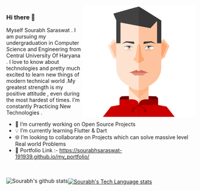 <img src="https://github.com/SourabhSaraswat-191939/SourabhSaraswat-191939/blob/26343b0bbdc526a4e6a3844733ebebeade9f1c1e/sourabh_avatar.png" align="right" width="300">

### Hi there 👋

<!--
**SourabhSaraswat-191939/SourabhSaraswat-191939** is a ✨ _special_ ✨ repository because its `README.md` (this file) appears on your GitHub profile.

Here are some ideas to get you started:
-->
Myself Sourabh Saraswat . I am pursuing my undergraduation in Computer Science and Engineering from Central University Of Haryana . 
I love to know about technologies and pretty much excited to learn new things of modern technical world .My greatest strength is my positive attitude , even during the most hardest of times.
I’m constantly Practicing New Technologies .

- 🔭 I’m currently working on Open Source Projects
- 💡 I’m currently learning Flutter & Dart
- 🌐 I’m looking to collaborate on Projects which can solve massive level Real world Problems
- 🔗 Portfolio Link :- https://sourabhsaraswat-191939.github.io/my_portfolio/

<!-- - 🤔 I’m looking for help with 
- 💬 Ask me about ... -->

<br><br>
<a href="https://github.com/SourabhSaraswat-191939/SourabhSaraswat-191939">
  <img align="left" src="https://github-readme-stats.anuraghazra1.vercel.app/api?username=SourabhSaraswat-191939&show_icons=true&include_all_commits=true&theme=material-palenight" alt="Sourabh's github stats" />
</a>
<a href="https://github.com/SourabhSaraswat-191939/SourabhSaraswat-191939">
  <img align="center" src="https://github-readme-stats.anuraghazra1.vercel.app/api/top-langs/?username=SourabhSaraswat-191939&layout=compact&theme=material-palenight" alt="Sourabh's Tech Language stats" />
</a>

